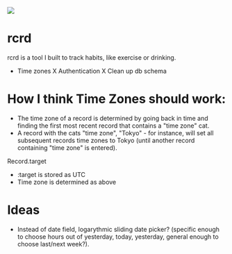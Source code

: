 <a href="https://codeclimate.com/github/jeffcarp/rcrd"><img src="https://codeclimate.com/github/jeffcarp/rcrd.png" /></a>

# rcrd

rcrd is a tool I built to track habits, like exercise or drinking.

- Time zones
X Authentication
X Clean up db schema

# How I think Time Zones should work:

- The time zone of a record is determined by going back in time and finding the first most recent record that contains a "time zone" cat.
- A record with the cats "time zone", "Tokyo" - for instance, will set all subsequent records time zones to Tokyo (until another record containing "time zone" is entered).

Record.target
- :target is stored as UTC
- Time zone is determined as above

# Ideas

- Instead of date field, logarythmic sliding date picker? (specific enough to choose hours out of yesterday, today, yesterday, general enough to choose last/next week?).
